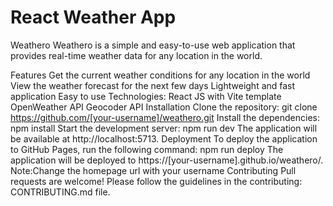   # React Weather App  
Weathero
Weathero is a simple and easy-to-use web application that provides real-time weather data for any location in the world.

Features
Get the current weather conditions for any location in the world
View the weather forecast for the next few days
Lightweight and fast application
Easy to use
Technologies:
  React JS with Vite template
  OpenWeather API
  Geocoder API
Installation
Clone the repository:
  git clone https://github.com/[your-username]/weathero.git
Install the dependencies:
  npm install
Start the development server:
  npm run dev
  The application will be available at http://localhost:5713.
Deployment
  To deploy the application to GitHub Pages, run the following command:
  npm run deploy
  The application will be deployed to https://[your-username].github.io/weathero/.
  Note:Change the homepage url with your username
Contributing
Pull requests are welcome! Please follow the guidelines in the contributing: CONTRIBUTING.md file.

